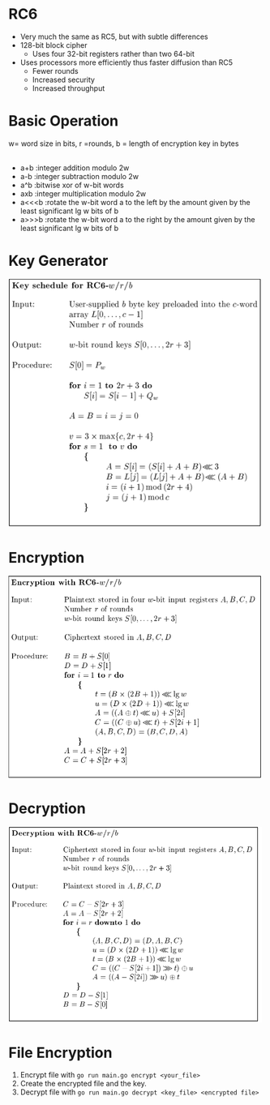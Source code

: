 # RC6
- Very much the same as RC5, but with subtle differences
- 128-bit block cipher
  - Uses four 32-bit registers rather than two 64-bit
- Uses processors more efficiently thus faster diffusion than RC5
  - Fewer rounds
  - Increased security
  - Increased throughput
  
# Basic Operation
w= word size in bits, r =rounds, b = length of encryption key in bytes<br><br>

- a+b :integer addition modulo 2w
- a-b :integer subtraction modulo 2w
- a^b :bitwise xor of w-bit words
- axb :integer multiplication modulo 2w
- a<<<b :rotate the w-bit word a to the left by the amount given by the least significant lg w bits of b
- a>>>b :rotate the w-bit word a to the right by the amount given by the least significant lg w bits of b

# Key Generator
<img src="./img/key_derive.png" width="500">

# Encryption
<img src="./img/encrypt.png" width="500">

# Decryption
<img src="./img/decrypt.png" width="500">

# File Encryption
1. Encrypt file with ```go run main.go encrypt <your_file>```
2. Create the encrypted file and the key.
2. Decrypt file with ```go run main.go decrypt <key_file> <encrypted file>```
